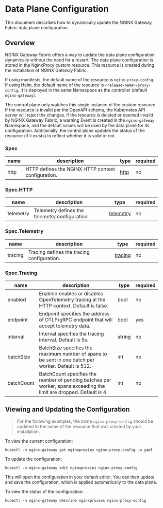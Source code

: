 # Data Plane Configuration

This document describes how to dynamically update the NGINX Gateway Fabric data plane configuration.

## Overview

NGINX Gateway Fabric offers a way to update the data plane configuration dynamically without the need for a
restart. The data plane configuration is stored in the NginxProxy custom resource. This resource is created
during the installation of NGINX Gateway Fabric.

If using manifests, the default name of the resource is `nginx-proxy-config`. If using Helm, the default name
of the resource is `<release-name>-proxy-config`. It is deployed in the same Namespace as the controller
(default `nginx-gateway`).

The control plane only watches this single instance of the custom resource. If the resource is invalid per the OpenAPI
schema, the Kubernetes API server will reject the changes. If the resource is deleted or deemed invalid by NGINX
Gateway Fabric, a warning Event is created in the `nginx-gateway` Namespace, and the default values will be used by
the data plane for its configuration. Additionally, the control plane updates the status of the resource (if it exists)
to reflect whether it is valid or not.

### Spec

| name | description                                        | type              | required |
| ---- | -------------------------------------------------- | ----------------- | -------- |
| http | HTTP defines the NGINX HTTP context configuration. | [http](#spechttp) | no       |

### Spec.HTTP

| name      | description                                    | type                        | required |
| --------- | ---------------------------------------------- | --------------------------- | -------- |
| telemetry | Telemetry defines the telemetry configuration. | [telemetry](#spectelemetry) | no       |

### Spec.Telemetry

| name    | description                                | type                    | required |
| ------- | ------------------------------------------ | ----------------------- | -------- |
| tracing | Tracing defines the tracing configuration. | [tracing](#spectracing) | no       |

### Spec.Tracing

| name       | description                                                                                                         | type   | required |
| ---------- | ------------------------------------------------------------------------------------------------------------------- | ------ | -------- |
| enabled    | Enabled enables or disables OpenTelemetry tracing at the HTTP context. Default is false.                            | bool   | no       |
| endpoint   | Endpoint specifies the address of OTLP/gRPC endpoint that will accept telemetry data.                               | bool   | yes      |
| interval   | Interval specifies the tracing interval. Default is 5s.                                                             | string | no       |
| batchSize  | BatchSize specifies the maximum number of spans to be sent in one batch per worker. Default is 512.                 | int    | no       |
| batchCount | BatchCount specifies the number of pending batches per worker, spans exceeding the limit are dropped. Default is 4. | int    | no       |

## Viewing and Updating the Configuration

> For the following examples, the name `nginx-proxy-config` should be updated to the name of the resource that
> was created by your installation.

To view the current configuration:

```shell
kubectl -n nginx-gateway get nginxproxies nginx-proxy-config -o yaml
```

To update the configuration:

```shell
kubectl -n nginx-gateway edit nginxproxies nginx-proxy-config
```

This will open the configuration in your default editor. You can then update and save the configuration, which is
applied automatically to the data plane.

To view the status of the configuration:

```shell
kubectl -n nginx-gateway describe nginxproxies nginx-proxy-config
```
